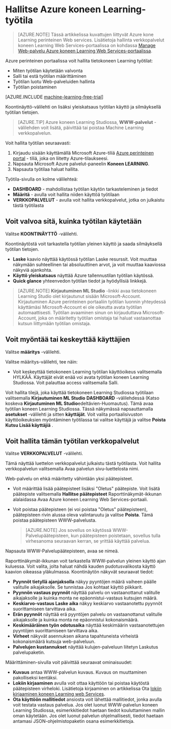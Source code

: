 <properties
    pageTitle="Hallitse koneen Learning työtilan | Microsoft Azure"
    description="Hallita niiden käyttöä Azure koneen Learning työtilojen ja käyttöön ja hallita ML API-verkkopalvelut"
    services="machine-learning"
    documentationCenter=""
    authors="garyericson"
    manager="jhubbard"
    editor="cgronlun"/>

<tags
    ms.service="machine-learning"
    ms.workload="data-services"
    ms.tgt_pltfrm="na"
    ms.devlang="na"
    ms.topic="article"
    ms.date="10/05/2016"
    ms.author="garye"/>


# <a name="manage-an-azure-machine-learning-workspace"></a>Hallitse Azure koneen Learning-työtila

>[AZURE.NOTE] Tässä artikkelissa kuvattujen liittyvät Azure kone Learning perinteinen Web services. Lisätietoja hallinta verkkopalvelut koneen Learning Web Services-portaalissa on kohdassa [Manage Web-palvelu Azure koneen Learning Web Services-portaalissa](machine-learning-manage-new-webservice.md).

Azure perinteinen portaalissa voit hallita tietokoneen Learning työtilat:

- Miten työtilan käytetään valvonta
- Salli tai estä työtilan määrittäminen
- Työtilan luotu Web-palveluiden hallinta
- Työtilan poistaminen

[AZURE.INCLUDE [machine-learning-free-trial](../../includes/machine-learning-free-trial.md)]

Koontinäyttö-välilehti on lisäksi yleiskatsaus työtilan käyttö ja silmäyksellä työtilan tietojen.  

> [AZURE.TIP] Azure koneen Learning Studiossa, **WWW-palvelut** -välilehden voit lisätä, päivittää tai poistaa Machine Learning verkkopalvelun.

Voit hallita työtilan seuraavasti:

1.  Kirjaudu sisään käyttämällä Microsoft Azure-tiliä [Azure perinteinen portal](https://manage.windowsazure.com/) - tiliä, joka on liitetty Azure-tilaukseesi.
2.  Napsauta Microsoft Azure palvelut-paneelin **Koneen LEARNING**.
3.  Napsauta työtilaa haluat hallita.

Työtila-sivulla on kolme välilehteä:

- **DASHBOARD** - mahdollistaa työtilan käytön tarkasteleminen ja tiedot
- **Määritä** - avulla voit hallita niiden käyttöä työtilaan
- **VERKKOPALVELUT** - avulla voit hallita verkkopalvelut, jotka on julkaistu tästä työtilasta

## <a name="to-monitor-how-the-workspace-is-being-used"></a>Voit valvoa sitä, kuinka työtilan käytetään

Valitse **KOONTINÄYTTÖ** -välilehti.

Koontinäytöstä voit tarkastella työtilan yleinen käyttö ja saada silmäyksellä työtilan tietojen.

- **Laske** kaavio näyttää käytössä työtilan Laske resurssit. Voit muuttaa näkymään suhteellinen tai absoluuttinen arvot, ja voit muuttaa kaaviossa näkyviä ajankohta.
- **Käyttö yleiskatsaus** näyttää Azure tallennustilan työtilan käytössä.
- **Quick glance** yhteenvedon työtilan tiedot ja hyödyllisiä linkkejä.

> [AZURE.NOTE] **Kirjautuminen ML Studio** -linkki avaa tietokoneen Learning Studio olet kirjautunut sisään Microsoft-Account. Kirjautuminen Azure perinteinen portaaliin työtilan luonnin yhteydessä käyttämäsi Microsoft-Account ei ole oikeutta avata työtilan automaattisesti. Työtilan avaaminen sinun on kirjauduttava Microsoft-Account, joka on määritetty työtilan omistaja tai haluat vastaanottaa kutsun liittymään työtilan omistaja.


## <a name="to-grant-or-suspend-access-for-users"></a>Voit myöntää tai keskeyttää käyttäjien ##

Valitse **määritys** -välilehti.

Valitse määritys-välilehti, tee näin:

- Voit keskeyttää tietokoneen Learning työtilan käyttöoikeus valitsemalla HYLKÄÄ. Käyttäjät eivät enää voi avata työtilan koneen Learning Studiossa. Voit palauttaa access valitsemalla Salli.

Voit hallita tilejä, joka käyttää tietokoneen Learning Studiossa työtilaan valitsemalla **Kirjautuminen ML Studio** **DASHBOARD** -välilehdessä (Katso koskeva **Kirjautuminen ML Studio**edeltävien-Huomautus). Tämä avaa työtilan koneen Learning Studiossa. Tässä näkymässä napsauttamalla **asetukset** -välilehti ja sitten **käyttäjät**. Voit valita portaalisivuston käyttöoikeuksien myöntäminen työtilassa tai valitse käyttäjä ja valitse **Poista** **Kutsu Lisää käyttäjiä** .


## <a name="to-manage-web-services-in-this-workspace"></a>Voit hallita tämän työtilan verkkopalvelut

Valitse **VERKKOPALVELUT** -välilehti.

Tämä näyttää luettelon verkkopalvelut julkaistu tästä työtilasta.
Voit hallita verkkopalvelun valitsemalla Avaa palvelun sivu-luettelosta nimi.

Web-palvelu on ehkä määritetty vähintään yksi päätepisteet.

- Voit määrittää lisää päätepisteet lisäksi "Oletus" päätepiste. Voit lisätä päätepiste valitsemalla **Hallitse päätepisteet** Raporttinäkymät-ikkunan alalaidassa Avaa Azure koneen Learning Web Services-portaali.

- Voit poistaa päätepisteen (ei voi poistaa "Oletus" päätepisteen), päätepisteen rivin alussa oleva valintaruutu ja valitse **Poista**. Tämä poistaa päätepisteen WWW-palvelusta.

    > [AZURE.NOTE] Jos sovellus on käytössä WWW-Palvelupäätepisteen, kun päätepisteen poistetaan, sovellus tulla virhesanoma seuraavan kerran, se yrittää käyttää palvelua.

Napsauta WWW-Palvelupäätepisteen, avaa se nimeä. 

Raporttinäkymät-ikkunan voit tarkastella WWW-palvelun yleinen käyttö ajan kuluessa. Voit valita, jolta haluat nähdä kauden pudotusvalikosta käyttö kaavion oikeassa yläkulmassa. Koontinäytön näkyvät seuraavat tiedot:

- **Pyynnöt tietyllä ajanjaksolla** näkyy pyyntöjen määrä vaiheen päälle valitulle aikajaksolle. Se tunnistaa Jos kohtaat käyttö piikkarit.
- **Pyynnön vastaus pyynnöt** näyttää palvelu on vastaanottanut valitulle aikajaksolle ja kuinka monta ne epäonnistui-vastaus kutsujen määrä.
- **Keskiarvo-vastaus Laske aika** näkyy keskiarvo vastaanotettu pyynnöt suorittamiseen tarvittava aika.
- **Erän pyynnöt** näyttää erä pyyntöjen palvelu on vastaanottanut valitulle aikajaksolle ja kuinka monta ne epäonnistui kokonaismäärä.
- **Keskimääräinen työn odotusaika** näyttää keskimäärin vastaanotettujen pyyntöjen suorittamiseen tarvittava aika.
- **Virheet** näkyvät asennuksen aikana tapahtuneista virheistä kokonaismäärä kutsuja web-palveluun.
- **Palvelujen kustannukset** näyttää kulujen-palveluun liitetyn Laskutus palvelupaketin.

Määrittäminen-sivulla voit päivittää seuraavat ominaisuudet:

* **Kuvaus** antaa WWW-palvelun kuvaus. Kuvaus on muuttaminen pakolliseksi kentäksi.
* **Lokiin kirjaaminen** avulla voit ottaa käyttöön tai poistaa käytöstä päätepisteen virheloki. Lisätietoja kirjaaminen on artikkelissa Ota [lokiin kirjaaminen koneen Learning web Services](machine-learning-web-services-logging.md).
* **Ota käyttöön mallitiedot** ansiosta voit lähettää mallitiedot, jonka avulla voit testata vastaus palvelua. Jos olet luonut WWW-palvelun koneen Learning Studiossa, esimerkkitiedot haetaan tiedot kouluttaminen mallin oman käytetään. Jos olet luonut palvelun ohjelmallisesti, tiedot haetaan antamasi JSON-ohjelmistopaketin osana esimerkkitietoja.

[consume]: machine-learning-consume-web-services.md
[marketplace]: machine-learning-publish-web-service-to-azure-marketplace.md
